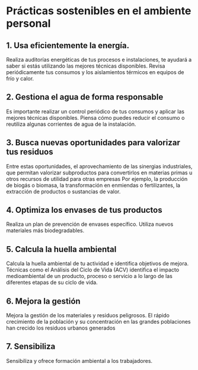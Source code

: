  # Prácticas sostenibles en el ambiente personal


## 1. Usa eficientemente la energía.


Realiza auditorías energéticas de tus procesos e instalaciones, te ayudará a saber si estás utilizando las mejores técnicas disponibles. 
Revisa periódicamente tus consumos y los aislamientos térmicos en equipos de frío y calor.


## 2. Gestiona el agua de forma responsable


Es importante realizar un control periódico de tus consumos y aplicar las mejores técnicas disponibles.
Piensa cómo puedes reducir el consumo o reutiliza algunas corrientes de agua de la instalación.


## 3. Busca nuevas oportunidades para valorizar tus residuos


Entre estas oportunidades, el aprovechamiento de las sinergias industriales, que permitan valorizar subproductos para convertirlos en materias primas u otros recursos de utilidad para otras empresas
Por ejemplo, la producción de biogás o biomasa, la transformación en enmiendas o fertilizantes, la extracción de productos o sustancias de valor.


## 4. Optimiza los envases de tus productos


Realiza un plan de prevención de envases específico. Utiliza nuevos materiales más biodegradables.



## 5. Calcula la huella ambiental


Calcula la huella ambiental de tu actividad e identifica objetivos de mejora. 
Técnicas como el Análisis del Ciclo de Vida (ACV) identifica el impacto medioambiental de un producto, proceso o servicio a lo largo de las diferentes etapas de su ciclo de vida.


## 6. Mejora la gestión


Mejora la gestión de los materiales y residuos peligrosos.
El rápido crecimiento de la población y su concentración en las grandes poblaciones han crecido los residuos urbanos generados


## 7. Sensibiliza


Sensibiliza y ofrece formación ambiental a los trabajadores.
